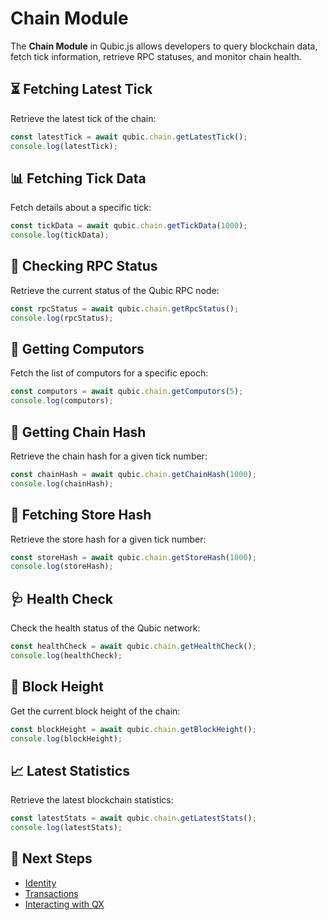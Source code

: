 # Chain Module

The **Chain Module** in Qubic.js allows developers to query blockchain data, fetch tick information, retrieve RPC statuses, and monitor chain health.

## ⏳ Fetching Latest Tick

Retrieve the latest tick of the chain:

```javascript
const latestTick = await qubic.chain.getLatestTick();
console.log(latestTick);
```

## 📊 Fetching Tick Data

Fetch details about a specific tick:

```javascript
const tickData = await qubic.chain.getTickData(1000);
console.log(tickData);
```

## 🔄 Checking RPC Status

Retrieve the current status of the Qubic RPC node:

```javascript
const rpcStatus = await qubic.chain.getRpcStatus();
console.log(rpcStatus);
```

## 🔗 Getting Computors

Fetch the list of computors for a specific epoch:

```javascript
const computors = await qubic.chain.getComputors(5);
console.log(computors);
```

## 🔑 Getting Chain Hash

Retrieve the chain hash for a given tick number:

```javascript
const chainHash = await qubic.chain.getChainHash(1000);
console.log(chainHash);
```

## 🏪 Fetching Store Hash

Retrieve the store hash for a given tick number:

```javascript
const storeHash = await qubic.chain.getStoreHash(1000);
console.log(storeHash);
```

## 🩺 Health Check

Check the health status of the Qubic network:

```javascript
const healthCheck = await qubic.chain.getHealthCheck();
console.log(healthCheck);
```

## 📏 Block Height

Get the current block height of the chain:

```javascript
const blockHeight = await qubic.chain.getBlockHeight();
console.log(blockHeight);
```

## 📈 Latest Statistics

Retrieve the latest blockchain statistics:

```javascript
const latestStats = await qubic.chain.getLatestStats();
console.log(latestStats);
```

## 📌 Next Steps
- [Identity](identity.md)
- [Transactions](transaction.md)
- [Interacting with QX](qx.md)

